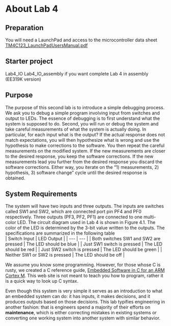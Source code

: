 # About Lab 4
## Preparation

You will need a LaunchPad and access to the microcontroller data sheet [TM4C123_LaunchPadUsersManual.pdf](https://www.ti.com/lit/ds/spms376e/spms376e.pdf)  
## Starter project

Lab4_IO
Lab4_IO_assembly if you want complete Lab 4 in assembly (EE319K version)  
## Purpose

The purpose of this second lab is to introduce a simple debugging process. We ask you to debug a simple program involving input from switches and output to LEDs. The essence of debugging is to first understand what the system is supposed to do. Second, you will run or debug the system and take careful measurements of what the system is actually doing. In particular, for each input what is the output? If the actual response does not match expectations, you will then hypothesize what is wrong and use the hypothesis to make corrections to the software. You then repeat the careful measurements on the modified system. If the new measurements are closer to the desired response, you keep the software corrections. If the new measurements lead you further from the desired response you discard the software corrections. Either way, you iterate on the “1) measurements, 2) hypothesis, 3) software change” cycle until the desired response is obtained.
## System Requirements

The system will have two inputs and three outputs. The inputs are switches called SW1 and SW2, which are connected port pin PF4 and PF0 respectively. Three outputs (PF3, PF2, PF1) are connected to one multi-color LED. The circuit diagram used in Lab 4 is shown in Figure 4.1. The color of the LED is determined by the 3-bit value written to the outputs. The specifications are summarized in the following table  
| Switch Input |	LED Output |
| --- | --- |
| Both switches SW1 and SW2 are pressed |	The LED should be blue |
| Just SW1 switch is pressed |	The LED should be red |
| Just SW2 switch is pressed |	The LED should be green |
| Neither SW1 or SW2 is pressed |	The LED should be off |  



We assume you know some programming. However, for those whose C is rusty, we created a C reference guide, [Embedded Software in C for an ARM Cortex M](http://users.ece.utexas.edu/~valvano/embed/toc1.htm). This web site is not meant to teach you how to program, rather it is a quick way to look up C syntax.  

Even though this system is very simple it serves as an introduction to what an embedded system can do: it has inputs, it makes decisions, and it produces outputs based on those decisions. This lab typifies engineering in another fashion: that is engineers spend a majority of their efforts on **maintenance**, which is either correcting mistakes in existing systems or converting one working system into another system with similar behavior.
